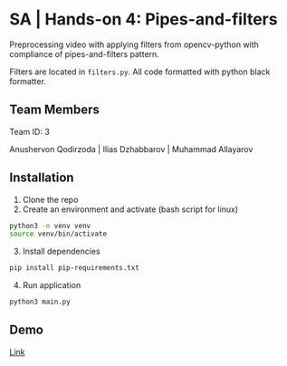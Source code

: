 # SA | Hands-on 4: Pipes-and-filters

Preprocessing video with applying filters from opencv-python with compliance of pipes-and-filters pattern.

Filters are located in `filters.py`. All code formatted with python black formatter.

## Team Members

Team ID: 3

Anushervon Qodirzoda | Ilias Dzhabbarov  |  Muhammad Allayarov

## Installation

1. Clone the repo
2. Create an environment and activate (bash script for linux)
```bash
python3 -m venv venv
source venv/bin/activate
```
3. Install dependencies
```bash
pip install pip-requirements.txt
```
4. Run application
```bash
python3 main.py
```

## Demo

[Link](https://youtu.be/QoeBDdeKjoA)